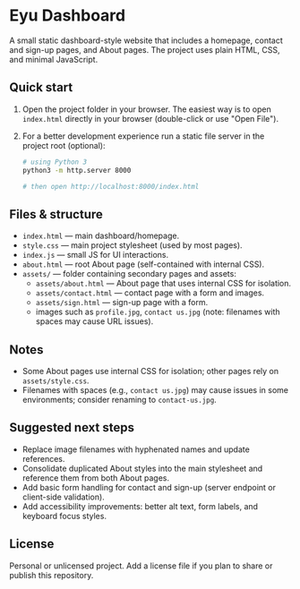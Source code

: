 Eyu Dashboard
=============

A small static dashboard-style website that includes a homepage, contact and sign-up pages, and About pages. The project uses plain HTML, CSS, and minimal JavaScript.

Quick start
-----------
1. Open the project folder in your browser. The easiest way is to open `index.html` directly in your browser (double-click or use "Open File").

2. For a better development experience run a static file server in the project root (optional):

   ```bash
   # using Python 3
   python3 -m http.server 8000

   # then open http://localhost:8000/index.html
   ```

Files & structure
-----------------
- `index.html` — main dashboard/homepage.
- `style.css` — main project stylesheet (used by most pages).
- `index.js` — small JS for UI interactions.
- `about.html` — root About page (self-contained with internal CSS).
- `assets/` — folder containing secondary pages and assets:
  - `assets/about.html` — About page that uses internal CSS for isolation.
  - `assets/contact.html` — contact page with a form and images.
  - `assets/sign.html` — sign-up page with a form.
  - images such as `profile.jpg`, `contact us.jpg` (note: filenames with spaces may cause URL issues).

Notes
-----
- Some About pages use internal CSS for isolation; other pages rely on `assets/style.css`.
- Filenames with spaces (e.g., `contact us.jpg`) may cause issues in some environments; consider renaming to `contact-us.jpg`.

Suggested next steps
--------------------
- Replace image filenames with hyphenated names and update references.
- Consolidate duplicated About styles into the main stylesheet and reference them from both About pages.
- Add basic form handling for contact and sign-up (server endpoint or client-side validation).
- Add accessibility improvements: better alt text, form labels, and keyboard focus styles.

License
-------
Personal or unlicensed project. Add a license file if you plan to share or publish this repository.
